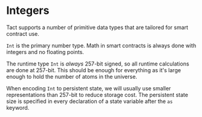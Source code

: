 # Integers

Tact supports a number of primitive data types that are tailored for smart contract use.

`Int` is the primary number type. Math in smart contracts is always done with integers and no floating points.

The runtime type `Int` is *always* 257-bit signed, so all runtime calculations are done at 257-bit. This should be enough for everything as it's large enough to hold the number of atoms in the universe.

When encoding `Int` to persistent state, we will usually use smaller representations than 257-bit to reduce storage cost. The persistent state size is specified in every declaration of a state variable after the `as` keyword.